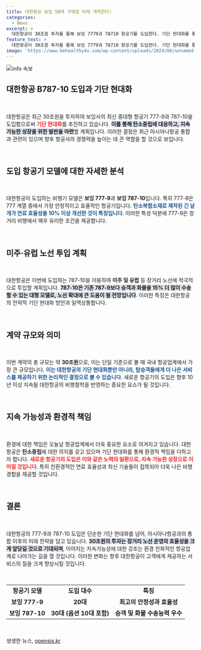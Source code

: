 ```yaml
---
title: 대한항공 보잉 50대 구매로 미래 개척한다!
categories:
  - News
excerpt: >
  대한항공이 30조원 투자를 통해 보잉 7779과 78710 항공기를 도입한다. 기단 현대화를 통해 장거리 노선 확대와 지속가능한 성장의 기틀을 마련할 계획이다. 이 계약은 국내 항공업계 사상 최대 규모로, 탄소중립에도 기여할 전망이다.
feature_text: >
  대한항공이 30조원 투자를 통해 보잉 7779과 78710 항공기를 도입한다. 기단 현대화를 통해 장거리 노선 확대와 지속가능한 성장의 기틀을 마련할 계획이다. 이 계약은 국내 항공업계 사상 최대 규모로, 탄소중립에도 기여할 전망이다.
image: 'https://www.behealthy4u.com/wp-content/uploads/2024/06/unnamed-file.png'
---
```


<p><img src="https://www.behealthy4u.com/wp-content/uploads/2024/06/unnamed-file.png" alt="info 속보" /></p>

<h2 data-ke-size="size26">대한항공 B787-10 도입과 기단 현대화</h2>

<p data-ke-size="size16">&nbsp;</p>

<p>대한항공은 최근 30조원을 투자하여 보잉사의 최신 중대형 항공기 777-9과 787-10을 도입함으로써 <b><span style="color: #ee2323;">기단 현대화</span></b>를 추진하고 있습니다. <b><span style="background-color: #21538527;">이를 통해 탄소중립에 대응하고, 지속가능한 성장을 위한 발판을 마련</span></b>할 계획입니다. 이러한 결정은 최근 아시아나항공 통합과 관련이 있으며 향후 항공사의 경쟁력을 높이는 데 큰 역할을 할 것으로 보입니다. </p>

<p data-ke-size="size16">&nbsp;</p>

<h2 data-ke-size="size26">도입 항공기 모델에 대한 자세한 분석</h2>

<p data-ke-size="size16">&nbsp;</p>

<p>대한항공이 도입하는 비행기 모델은 <b>보잉 777-9</b>과 <b>보잉 787-10</b>입니다. 특히 777-9은 777 계열 중에서 가장 안정적이고 효율적인 항공기입니다. <b><span style="color: #1a5490;">탄소복합소재로 제작된 긴 날개가 연료 효율성을 10% 이상 개선한 것이 특징입니다</span></b>. 이러한 특성 덕분에 777-9은 장거리 비행에서 매우 유리한 조건을 제공합니다. </p>

<p data-ke-size="size16">&nbsp;</p>

<h2 data-ke-size="size26">미주·유럽 노선 투입 계획</h2>

<p data-ke-size="size16">&nbsp;</p>

<p>대한항공은 이번에 도입하는 787-10을 이용하여 <b>미주 및 유럽</b> 등 장거리 노선에 적극적으로 투입할 계획입니다. <b><span style="background-color: #21538527;">787-10은 기존 787-9보다 승객과 화물을 15% 더 많이 수송할 수 있는 대형 모델로, 노선 확대에 큰 도움이 될 전망입니다</span></b>. 이러한 특징은 대한항공의 전략적 기단 현대화 방안과 일맥상통합니다.</p>

<p data-ke-size="size16">&nbsp;</p>

<h2 data-ke-size="size26">계약 규모와 의미</h2>

<p data-ke-size="size16">&nbsp;</p>

<p>이번 계약의 총 규모는 약 <b>30조원</b>으로, 이는 단일 기준으로 볼 때 국내 항공업계에서 가장 큰 규모입니다. <b><span style="color: #1a5490;">이는 대한항공의 기단 현대화뿐만 아니라, 탑승객들에게 더 나은 서비스를 제공하기 위한 논리적인 결정으로 볼 수 있습니다</span></b>. 새로운 항공기의 도입은 향후 10년 이상 지속될 대한항공의 비행철학을 반영하는 중요한 요소가 될 것입니다.</p>

<p data-ke-size="size16">&nbsp;</p>

<h2 data-ke-size="size26">지속 가능성과 환경적 책임</h2>

<p data-ke-size="size16">&nbsp;</p>

<p>환경에 대한 책임은 오늘날 항공업계에서 더욱 중요한 요소로 여겨지고 있습니다. 대한항공은 <b>탄소중립</b>에 대한 의지를 갖고 있으며 기단 현대화를 통해 환경적 책임을 다하고자 합니다. <b><span style="color: #ee2323;">새로운 항공기의 도입은 이와 같은 노력의 일환으로, 지속 가능한 성장으로 이어질 것입니다</span></b>. 특히 친환경적인 연료 효율성과 최신 기술들이 접목되어 더욱 나은 비행 경험을 제공할 것입니다.</p>

<p data-ke-size="size16">&nbsp;</p>

<h2 data-ke-size="size26">결론</h2>

<p data-ke-size="size16">&nbsp;</p>

<p>대한항공의 777-9과 787-10 도입은 단순한 기단 현대화를 넘어, 아시아나항공과의 통합 이후의 미래 전략을 담고 있습니다. <b><span style="background-color: #21538527;">30조원의 투자는 장거리 노선 운영의 효율성을 크게 앞당길 것으로 기대되며</span></b>, 이어지는 지속가능성에 대한 강조는 환경 친화적인 항공업계로 나아가는 길을 열 것입니다. 이러한 변화는 향후 대한항공이 고객에게 제공하는 서비스의 질을 크게 향상시킬 것입니다. </p>

<p data-ke-size="size16">&nbsp;</p>

<table>
  <tr>
    <td style="text-align: center; height: 17px;"><b>항공기 모델</b></td>
    <td style="text-align: center; height: 17px;"><b>도입 대수</b></td>
    <td style="text-align: center; height: 17px;"><b>특징</b></td>
  </tr>
  <tr>
    <td style="text-align: center; height: 17px;"><b>보잉 777-9</b></td>
    <td style="text-align: center; height: 17px;"><b>20대</b></td>
    <td style="text-align: center; height: 17px;"><b>최고의 안정성과 효율성</b></td>
  </tr>
  <tr>
    <td style="text-align: center; height: 17px;"><b>보잉 787-10</b></td>
    <td style="text-align: center; height: 17px;"><b>30대 (옵션 10대 포함)</b></td>
    <td style="text-align: center; height: 17px;"><b>승객 및 화물 수송능력 우수</b></td>
  </tr>
</table>

<p data-ke-size="size16">&nbsp;</p>
생생한 뉴스, <a href="https://opensis.kr" rel="dofollow">opensis.kr</a>


